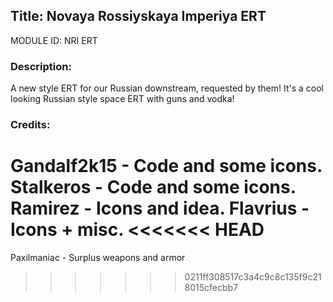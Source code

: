 ## Title: Novaya Rossiyskaya Imperiya ERT

MODULE ID: NRI ERT

### Description:

A new style ERT for our Russian downstream, requested by them! It's a cool looking Russian style space ERT with guns and vodka!

### Credits:
Gandalf2k15 - Code and some icons.
Stalkeros - Code and some icons.
Ramirez - Icons and idea.
Flavrius - Icons + misc.
<<<<<<< HEAD
=======
Paxilmaniac - Surplus weapons and armor
>>>>>>> 0211ff308517c3a4c9c8c135f9c218015cfecbb7
